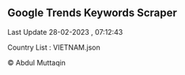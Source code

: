 

## Google Trends Keywords Scraper 
 
Last Update 28-02-2023 , 07:12:43

Country List :
VIETNAM.json



© Abdul Muttaqin 
